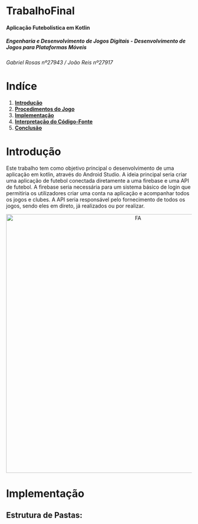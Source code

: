 # TrabalhoFinal

#### Aplicação Futebolística em Kotlin

##### Engenharia e Desenvolvimento de Jogos Digitais - Desenvolvimento de Jogos para Plataformas Móveis
###### Gabriel Rosas nº27943 / João Reis nº27917 

# __Indíce__
1. [__Introdução__](#Introdução)
2. [__Procedimentos do Jogo__](#procedimentos)
3. [__Implementação__](#Implementação)
4. [__Interpretação do Código-Fonte__](#analise)
5. [__Conclusão__](#Conclusão)

# __Introdução__

Este trabalho tem como objetivo principal o desenvolvimento de uma aplicação em kotlin, através do Android Studio. A ideia principal seria criar uma aplicação de futebol conectada diretamente a uma firebase e uma API de futebol. A firebase seria necessária para um sistema básico de login que permitiria os utilizadores criar uma conta na aplicação e acompanhar todos os jogos e clubes. A API seria responsável pelo fornecimento de todos os jogos, sendo eles em direto, já realizados ou por realizar. 

<p align="center">
 <img src=""  alt="FA" width=700>
</p>


# __Implementação__

## __Estrutura de Pastas:__

